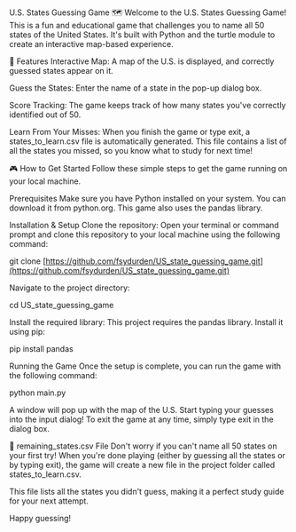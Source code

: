 U.S. States Guessing Game 🗺️
Welcome to the U.S. States Guessing Game! This is a fun and educational game that challenges you to name all 50 states of the United States. It's built with Python and the turtle module to create an interactive map-based experience.

🚀 Features
Interactive Map: A map of the U.S. is displayed, and correctly guessed states appear on it.

Guess the States: Enter the name of a state in the pop-up dialog box.

Score Tracking: The game keeps track of how many states you've correctly identified out of 50.

Learn From Your Misses: When you finish the game or type exit, a states_to_learn.csv file is automatically generated. This file contains a list of all the states you missed, so you know what to study for next time!

🎮 How to Get Started
Follow these simple steps to get the game running on your local machine.

Prerequisites
Make sure you have Python installed on your system. You can download it from python.org. This game also uses the pandas library.

Installation & Setup
Clone the repository:
Open your terminal or command prompt and clone this repository to your local machine using the following command:

git clone [https://github.com/fsydurden/US_state_guessing_game.git](https://github.com/fsydurden/US_state_guessing_game.git)

Navigate to the project directory:

cd US_state_guessing_game

Install the required library:
This project requires the pandas library. Install it using pip:

pip install pandas

Running the Game
Once the setup is complete, you can run the game with the following command:

python main.py

A window will pop up with the map of the U.S. Start typing your guesses into the input dialog! To exit the game at any time, simply type exit in the dialog box.

📝 remaining_states.csv File
Don't worry if you can't name all 50 states on your first try! When you're done playing (either by guessing all the states or by typing exit), the game will create a new file in the project folder called states_to_learn.csv.

This file lists all the states you didn't guess, making it a perfect study guide for your next attempt.

Happy guessing!
